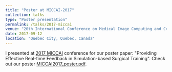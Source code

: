 ```yaml
---
title: "Poster at MICCAI-2017"
collection: talks
type: "Poster presentation"
permalink: /talks/2017-miccai
venue: "20th International Conference on Medical Image Computing and Computer Assisted Intervention"
date: 2017-09-12
location: "Quebec City, Quebec, Canada"
---
```

I presented at [2017 MICCAI](http://www.miccai2017.org/) conference for our poster paper: "Providing Effective Real-time Feedback in Simulation-based Surgical Training". Check out our poster [MICCAI2017_poster.pdf](/files/MICCAI2017_poster.pdf).
